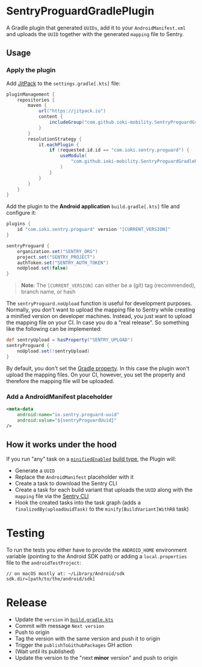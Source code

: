 # SentryProguardGradlePlugin

A Gradle plugin that generated `UUIDs`, add it to your `AndroidManifest.xml` 
and uploads the `UUID` together with the generated `mapping` file to Sentry.     

## Usage

### Apply the plugin

Add [JitPack](https://jitpack.io/) to the `settings.gradle[.kts]` file:

```groovy
pluginManagement {
    repositories {
        maven { 
            url("https://jitpack.io")
            content {
                includeGroup("com.github.ioki-mobility.SentryProguardGradlePlugin")
            }
        }
        resolutionStrategy {
            it.eachPlugin {
                if (requested.id.id == "com.ioki.sentry.proguard") {
                    useModule(
                        "com.github.ioki-mobility.SentryProguardGradlePlugin:sentry-proguard:${requested.version}"
                    )
                }
            }
        }
    }
}
```

Add the plugin to the **Android application** `build.gradle[.kts]` file and configure it:

```groovy
plugins {
    id "com.ioki.sentry.proguard" version "[CURRENT_VERSION]"
}

sentryProguard {
    organization.set("SENTRY_ORG")
    project.set("SENTRY_PROJECT")
    authToken.set("SENTRY_AUTH_TOKEN")
    noUpload.set(false)
}
```

> **Note**: The `[CURRENT_VERSION]` can either be a (git) tag (recommended), branch name, or hash 

The `sentryProguard.noUpload` function is useful for development purposes.
Normally, you don't want to upload the mapping file to Sentry while creating a minified version on developer machines.
Instead, you just want to upload the mapping file on your CI. In case you do a "real release".
So something like the following can be implemented:

```groovy
def sentryUpload = hasProperty("SENTRY_UPLOAD")
sentryProguard {
    noUpload.set(!sentryUpload)
}
```

By default, you don't set the [Gradle property](https://docs.gradle.org/8.0.2/userguide/build_environment.html#sec:gradle_configuration_properties).
In this case the plugin won't upload the mapping files.
On your CI, however, you set the property and therefore the mapping file will be uploaded. 

### Add a AndroidManifest placeholder

```xml
<meta-data
    android:name="io.sentry.proguard-uuid"
    android:value="${sentryProguardUuid}"
/>
```

## How it works under the hood

If you run "any" task on a [`minifiedEnabled`](https://developer.android.com/reference/tools/gradle-api/8.0/com/android/build/api/variant/CanMinifyCode) [build type](https://developer.android.com/studio/build/build-variants#build-types), the Plugin will:
* Generate a `UUID`
* Replace the `AndroidManifest` placeholder with it
* Create a task to download the Sentry CLI
* Create a task for each build variant that uploads the `UUID` along with the `mapping` file via the [Sentry CLI](https://docs.sentry.io/product/cli/)
* Hook the created tasks into the task graph (adds a `finalizedBy(uploadUuidTask)` to the `minify[BuildVariant]WithR8` task)

# Testing

To run the tests you either have to provide the `ANDROID_HOME` environment variable (pointing to the Android SDK path) 
or adding a `local.properties` file to the `androidTestProject`:
```
// on macOS mostly at: ~/Library/Android/sdk
sdk.dir=[path/to/the/android/sdk]
```

# Release

* Update the `version` in [`build.gradle.kts`](build.gradle.kts)
* Commit with message `Next version`
* Push to origin
* Tag the version with the same version and push it to origin
* Trigger the `publishToGithubPackages` GH action
* (Wait until its published)
* Update the version to the "next **minor** version" and push to origin